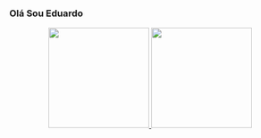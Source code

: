 ### Olá Sou Eduardo 

<div align = "center" >
  <a href="https://github.com/rafaballerini">
  <img height = "180em" src = "https://github-readme-stats.vercel.app/api?username=duduaugustomm&show_icons=true&theme=dark&include_all_commits=true&count_private=true" />
  <img height = "180em" src = "https://github-readme-stats.vercel.app/api/top-langs/?username=duduaugustomm&layout=compact&langs_count=7&theme=dark" />
</div>



